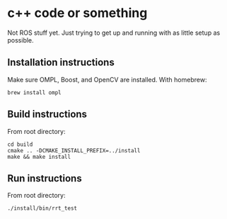 # c++ code or something

Not ROS stuff yet.  Just trying to get up and running with as little setup as possible.

## Installation instructions

Make sure OMPL, Boost, and OpenCV are installed.  With homebrew:
```
brew install ompl
```

## Build instructions

From root directory:
```
cd build
cmake .. -DCMAKE_INSTALL_PREFIX=../install
make && make install
```

## Run instructions

From root directory:
```
./install/bin/rrt_test
```


